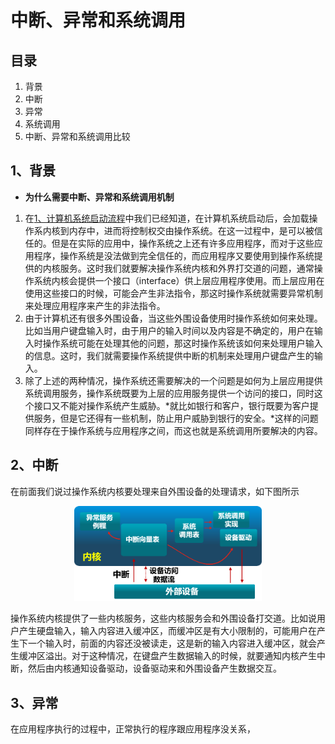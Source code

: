 # 中断、异常和系统调用
## 目录
1. 背景
2. 中断
3. 异常
4. 系统调用
5. 中断、异常和系统调用比较

## 1、背景
- **为什么需要中断、异常和系统调用机制**
1. 在[1、计算机系统启动流程](https://github.com/yurui105/OperatingSystemNote/blob/master/doc/%E8%AE%A1%E7%AE%97%E6%9C%BA%E7%B3%BB%E7%BB%9F%E5%90%AF%E5%8A%A8%E6%B5%81%E7%A8%8B.md)中我们已经知道，在计算机系统启动后，会加载操作系内核到内存中，进而将控制权交由操作系统。在这一过程中，是可以被信任的。但是在实际的应用中，操作系统之上还有许多应用程序，而对于这些应用程序，操作系统是没法做到完全信任的，而应用程序又要使用到操作系统提供的内核服务。这时我们就要解决操作系统内核和外界打交道的问题，通常操作系统内核会提供一个接口（interface）供上层应用程序使用。而上层应用在使用这些接口的时候，可能会产生非法指令，那这时操作系统就需要异常机制来处理应用程序来产生的非法指令。
2. 由于计算机还有很多外围设备，当这些外围设备使用时操作系统如何来处理。比如当用户键盘输入时，由于用户的输入时间以及内容是不确定的，用户在输入时操作系统可能在处理其他的问题，那这时操作系统该如何来处理用户输入的信息。这时，我们就需要操作系统提供中断的机制来处理用户键盘产生的输入。
3. 除了上述的两种情况，操作系统还需要解决的一个问题是如何为上层应用提供系统调用服务，操作系统既要为上层的应用服务提供一个访问的接口，同时这个接口又不能对操作系统产生威胁。*就比如银行和客户，银行既要为客户提供服务，但是它还得有一些机制，防止用户威胁到银行的安全。*这样的问题同样存在于操作系统与应用程序之间，而这也就是系统调用所要解决的内容。


## 2、中断
在前面我们说过操作系统内核要处理来自外围设备的处理请求，如下图所示
<p align="center">
  <img src="https://raw.githubusercontent.com/yurui105/image/master/image/2019/03/27/%E5%9B%BE%E7%89%871-1553677802491.png" width="300">
</p>
操作系统内核提供了一些内核服务，这些内核服务会和外围设备打交道。比如说用户产生硬盘输入，输入内容进入缓冲区，而缓冲区是有大小限制的，可能用户在产生下一个输入时，前面的内容还没被读走，这是新的输入内容进入缓冲区，就会产生缓冲区溢出。对于这种情况，在键盘产生数据输入的时候，就要通知内核产生中断，然后由内核通知设备驱动，设备驱动来和外围设备产生数据交互。

## 3、异常
在应用程序执行的过程中，正常执行的程序跟应用程序没关系，